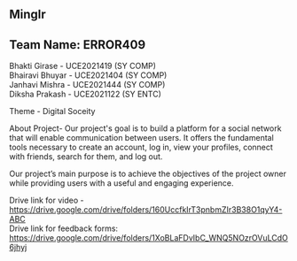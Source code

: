 ## Minglr

## Team Name: ERROR409

Bhakti Girase - UCE2021419 (SY COMP) <br />
Bhairavi Bhuyar - UCE2021404 (SY COMP) <br />
Janhavi Mishra - UCE2021444 (SY COMP) <br />
Diksha Prakash - UCE2021122 (SY ENTC) 

Theme - Digital Soceity

About Project-
Our project's goal is to build a platform for a social network that will enable communication between users. It offers the fundamental tools necessary to create an account, log in, view your profiles, connect with friends, search for them, and log out.

Our project’s main purpose is to achieve the objectives of the project owner  while providing users with a useful and engaging experience.

Drive link for video - https://drive.google.com/drive/folders/160UccfkIrT3pnbmZIr3B38O1qyY4-ABC <br />
Drive link for feedback forms: https://drive.google.com/drive/folders/1XoBLaFDvIbC_WNQ5NOzrOVuLCdO6jhyj
